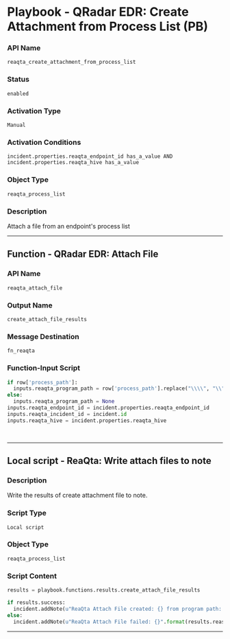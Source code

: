 <!--
    DO NOT MANUALLY EDIT THIS FILE
    THIS FILE IS AUTOMATICALLY GENERATED WITH resilient-sdk codegen
    Generated with resilient-sdk v50.0.108
-->

# Playbook - QRadar EDR: Create Attachment from Process List (PB)

### API Name
`reaqta_create_attachment_from_process_list`

### Status
`enabled`

### Activation Type
`Manual`

### Activation Conditions
`incident.properties.reaqta_endpoint_id has_a_value AND incident.properties.reaqta_hive has_a_value`

### Object Type
`reaqta_process_list`

### Description
Attach a file from an endpoint's process list


---
## Function - QRadar EDR: Attach File

### API Name
`reaqta_attach_file`

### Output Name
`create_attach_file_results`

### Message Destination
`fn_reaqta`

### Function-Input Script
```python
if row['process_path']:
  inputs.reaqta_program_path = row['process_path'].replace("\\\\", "\\")
else:
  inputs.reaqta_program_path = None
inputs.reaqta_endpoint_id = incident.properties.reaqta_endpoint_id
inputs.reaqta_incident_id = incident.id
inputs.reaqta_hive = incident.properties.reaqta_hive

  

```

---

## Local script - ReaQta: Write attach files to note

### Description
Write the results of create attachment file to note.

### Script Type
`Local script`

### Object Type
`reaqta_process_list`

### Script Content
```python
results = playbook.functions.results.create_attach_file_results

if results.success:
  incident.addNote(u"ReaQta Attach File created: {} from program path: {}".format(results.content['name'], results.inputs['reaqta_program_path']))
else:
  incident.addNote(u"ReaQta Attach File failed: {}".format(results.reason))
```

---

